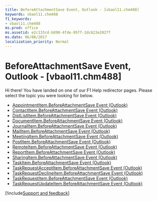```yaml
---
title: BeforeAttachmentSave Event, Outlook - [vbaol11.chm488]
keywords: vbaol11.chm488
f1_keywords:
- vbaol11.chm488
ms.prod: office
ms.assetid: e2c133cd-b898-4fde-95ff-2dc623e2027f
ms.date: 06/08/2017
localization_priority: Normal
---
```



# BeforeAttachmentSave Event, Outlook - [vbaol11.chm488]

Hi there! You have landed on one of our F1 Help redirector pages. Please select the topic you were looking for below.

- [AppointmentItem.BeforeAttachmentSave Event (Outlook)](https://msdn.microsoft.com/library/1add142b-e23a-adb5-66b9-184be82087a1%28Office.15%29.aspx)
- [ContactItem.BeforeAttachmentSave Event (Outlook)](https://msdn.microsoft.com/library/c4c33ade-25db-f9d9-69fb-97dcce76bf45%28Office.15%29.aspx)
- [DistListItem.BeforeAttachmentSave Event (Outlook)](https://msdn.microsoft.com/library/5c96c5df-bb29-c2d5-1f80-5e4cd426f7b7%28Office.15%29.aspx)
- [DocumentItem.BeforeAttachmentSave Event (Outlook)](https://msdn.microsoft.com/library/554f3e7d-9757-c044-2cfd-56614be6b27b%28Office.15%29.aspx)
- [JournalItem.BeforeAttachmentSave Event (Outlook)](https://msdn.microsoft.com/library/cfb390f5-b3b3-aef5-d814-97534928bfda%28Office.15%29.aspx)
- [MailItem.BeforeAttachmentSave Event (Outlook)](https://msdn.microsoft.com/library/b36eb8dc-3128-c75c-9c2d-b5321d93680c%28Office.15%29.aspx)
- [MeetingItem.BeforeAttachmentSave Event (Outlook)](https://msdn.microsoft.com/library/1ed68d13-6368-05f4-99ad-c7db8997eb34%28Office.15%29.aspx)
- [PostItem.BeforeAttachmentSave Event (Outlook)](https://msdn.microsoft.com/library/5518eed4-a132-da73-6f91-d1eacb3eaf6b%28Office.15%29.aspx)
- [RemoteItem.BeforeAttachmentSave Event (Outlook)](https://msdn.microsoft.com/library/bbccaae4-6e32-0e1a-0666-870dbfa1b678%28Office.15%29.aspx)
- [ReportItem.BeforeAttachmentSave Event (Outlook)](https://msdn.microsoft.com/library/3fa6311c-e7d3-3a08-f416-05c4c718a916%28Office.15%29.aspx)
- [SharingItem.BeforeAttachmentSave Event (Outlook)](https://msdn.microsoft.com/library/ec6c8b9f-759b-df04-c3df-8e977df457a5%28Office.15%29.aspx)
- [TaskItem.BeforeAttachmentSave Event (Outlook)](https://msdn.microsoft.com/library/93d31d5c-fb22-ce19-bcf2-651acc2d5db7%28Office.15%29.aspx)
- [TaskRequestAcceptItem.BeforeAttachmentSave Event (Outlook)](https://msdn.microsoft.com/library/77cf4e7c-c2a8-142d-f77d-0332d5c010b1%28Office.15%29.aspx)
- [TaskRequestDeclineItem.BeforeAttachmentSave Event (Outlook)](https://msdn.microsoft.com/library/0723f164-5440-4298-8fff-32dd8fdf0f3d%28Office.15%29.aspx)
- [TaskRequestItem.BeforeAttachmentSave Event (Outlook)](https://msdn.microsoft.com/library/d4972597-9991-2ff3-77d9-6e8df726756a%28Office.15%29.aspx)
- [TaskRequestUpdateItem.BeforeAttachmentSave Event (Outlook)](https://msdn.microsoft.com/library/2d036604-6ca6-32b7-177d-e735714a01ad%28Office.15%29.aspx)

[!include[Support and feedback](~/includes/feedback-boilerplate.md)]